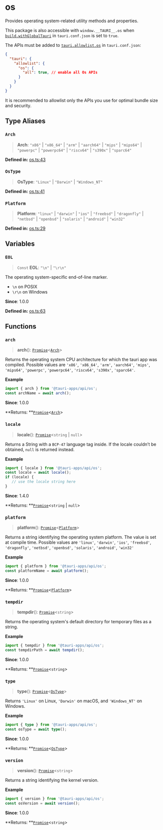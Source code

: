# os

Provides operating system-related utility methods and properties.

This package is also accessible with `window.__TAURI__.os` when [`build.withGlobalTauri`](https://tauri.app/v1/api/config/#buildconfig.withglobaltauri) in `tauri.conf.json` is set to `true`.

The APIs must be added to [`tauri.allowlist.os`](https://tauri.app/v1/api/config/#allowlistconfig.os) in `tauri.conf.json`:
```json
{
  "tauri": {
    "allowlist": {
      "os": {
        "all": true, // enable all Os APIs
      }
    }
  }
}
```
It is recommended to allowlist only the APIs you use for optimal bundle size and security.

## Type Aliases

### `Arch`

>  **Arch**: `"x86"` \| `"x86_64"` \| `"arm"` \| `"aarch64"` \| `"mips"` \| `"mips64"` \| `"powerpc"` \| `"powerpc64"` \| `"riscv64"` \| `"s390x"` \| `"sparc64"`

**Defined in:** [os.ts:43](https://github.com/tauri-apps/tauri/blob/883e521/tooling/api/src/os.ts#L43)

### `OsType`

>  **OsType**: `"Linux"` \| `"Darwin"` \| `"Windows_NT"`

**Defined in:** [os.ts:41](https://github.com/tauri-apps/tauri/blob/883e521/tooling/api/src/os.ts#L41)

### `Platform`

>  **Platform**: `"linux"` \| `"darwin"` \| `"ios"` \| `"freebsd"` \| `"dragonfly"` \| `"netbsd"` \| `"openbsd"` \| `"solaris"` \| `"android"` \| `"win32"`

**Defined in:** [os.ts:29](https://github.com/tauri-apps/tauri/blob/883e521/tooling/api/src/os.ts#L29)

## Variables

### `EOL`

> `Const` **EOL**: `"\n"` \| `"\r\n"`

The operating system-specific end-of-line marker.
- `\n` on POSIX
- `\r\n` on Windows

**Since**: 1.0.0

**Defined in:** [os.ts:63](https://github.com/tauri-apps/tauri/blob/883e521/tooling/api/src/os.ts#L63)

## Functions

### `arch`

> **arch**(): [`Promise`]( https://developer.mozilla.org/docs/Web/JavaScript/Reference/Global_Objects/Promise )<[`Arch`](os.md#arch)\>

Returns the operating system CPU architecture for which the tauri app was compiled.
Possible values are `'x86'`, `'x86_64'`, `'arm'`, `'aarch64'`, `'mips'`, `'mips64'`, `'powerpc'`, `'powerpc64'`, `'riscv64'`, `'s390x'`, `'sparc64'`.

**Example**

```typescript
import { arch } from '@tauri-apps/api/os';
const archName = await arch();
```

**Since**: 1.0.0

**Returns: **[`Promise`]( https://developer.mozilla.org/docs/Web/JavaScript/Reference/Global_Objects/Promise )<[`Arch`](os.md#arch)\>

### `locale`

> **locale**(): [`Promise`]( https://developer.mozilla.org/docs/Web/JavaScript/Reference/Global_Objects/Promise )<`string` \| `null`\>

Returns a String with a `BCP-47` language tag inside. If the locale couldn’t be obtained, `null` is returned instead.

**Example**

```typescript
import { locale } from '@tauri-apps/api/os';
const locale = await locale();
if (locale) {
   // use the locale string here
}
```

**Since**: 1.4.0

**Returns: **[`Promise`]( https://developer.mozilla.org/docs/Web/JavaScript/Reference/Global_Objects/Promise )<`string` \| `null`\>

### `platform`

> **platform**(): [`Promise`]( https://developer.mozilla.org/docs/Web/JavaScript/Reference/Global_Objects/Promise )<[`Platform`](os.md#platform)\>

Returns a string identifying the operating system platform.
The value is set at compile time. Possible values are `'linux'`, `'darwin'`, `'ios'`, `'freebsd'`, `'dragonfly'`, `'netbsd'`, `'openbsd'`, `'solaris'`, `'android'`, `'win32'`

**Example**

```typescript
import { platform } from '@tauri-apps/api/os';
const platformName = await platform();
```

**Since**: 1.0.0

**Returns: **[`Promise`]( https://developer.mozilla.org/docs/Web/JavaScript/Reference/Global_Objects/Promise )<[`Platform`](os.md#platform)\>

### `tempdir`

> **tempdir**(): [`Promise`]( https://developer.mozilla.org/docs/Web/JavaScript/Reference/Global_Objects/Promise )<`string`\>

Returns the operating system's default directory for temporary files as a string.

**Example**

```typescript
import { tempdir } from '@tauri-apps/api/os';
const tempdirPath = await tempdir();
```

**Since**: 1.0.0

**Returns: **[`Promise`]( https://developer.mozilla.org/docs/Web/JavaScript/Reference/Global_Objects/Promise )<`string`\>

### `type`

> **type**(): [`Promise`]( https://developer.mozilla.org/docs/Web/JavaScript/Reference/Global_Objects/Promise )<[`OsType`](os.md#ostype)\>

Returns `'Linux'` on Linux, `'Darwin'` on macOS, and `'Windows_NT'` on Windows.

**Example**

```typescript
import { type } from '@tauri-apps/api/os';
const osType = await type();
```

**Since**: 1.0.0

**Returns: **[`Promise`]( https://developer.mozilla.org/docs/Web/JavaScript/Reference/Global_Objects/Promise )<[`OsType`](os.md#ostype)\>

### `version`

> **version**(): [`Promise`]( https://developer.mozilla.org/docs/Web/JavaScript/Reference/Global_Objects/Promise )<`string`\>

Returns a string identifying the kernel version.

**Example**

```typescript
import { version } from '@tauri-apps/api/os';
const osVersion = await version();
```

**Since**: 1.0.0

**Returns: **[`Promise`]( https://developer.mozilla.org/docs/Web/JavaScript/Reference/Global_Objects/Promise )<`string`\>
